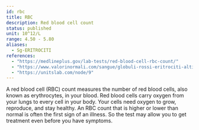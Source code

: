 ```yaml
---
id: rbc
title: RBC
description: Red blood cell count
status: published
unit: 10^12/L
range: 4.50 - 5.80
aliases:
  - Sg-ERITROCITI
references:
  - "https://medlineplus.gov/lab-tests/red-blood-cell-rbc-count/"
  - "https://www.valorinormali.com/sangue/globuli-rossi-eritrociti-alti-bassi-valori-normali/"
  - "https://unitslab.com/node/9"
---
```


A red blood cell (RBC) count measures the number of red blood cells, also known as erythrocytes, in your blood. Red blood cells carry oxygen from your lungs to every cell in your body. Your cells need oxygen to grow, reproduce, and stay healthy. An RBC count that is higher or lower than normal is often the first sign of an illness. So the test may allow you to get treatment even before you have symptoms.
